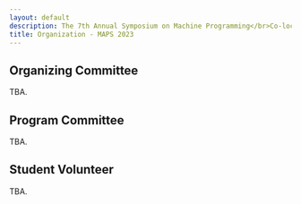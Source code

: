 ```yaml
---
layout: default
description: The 7th Annual Symposium on Machine Programming</br>Co-located with ESEC/FSE 2023</br>December 4, 2023 - San Francisco, CA, USA</br></br><em>Sponsored by National Science Foundation</em>
title: Organization - MAPS 2023
---
```


## Organizing Committee

TBA.

## Program Committee

TBA.

## Student Volunteer

TBA.